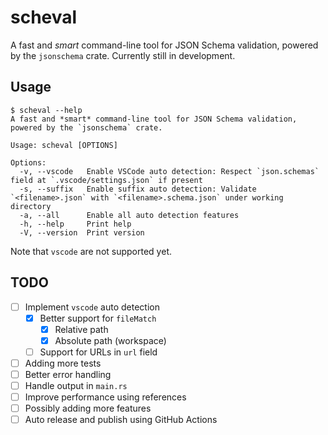 # scheval

A fast and *smart* command-line tool for JSON Schema validation, powered by the `jsonschema` crate. Currently still in development.

## Usage

```shell
$ scheval --help
A fast and *smart* command-line tool for JSON Schema validation, powered by the `jsonschema` crate.

Usage: scheval [OPTIONS]

Options:
  -v, --vscode   Enable VSCode auto detection: Respect `json.schemas` field at `.vscode/settings.json` if present
  -s, --suffix   Enable suffix auto detection: Validate `<filename>.json` with `<filename>.schema.json` under working directory
  -a, --all      Enable all auto detection features
  -h, --help     Print help
  -V, --version  Print version
```

Note that `vscode` are not supported yet.

## TODO

- [ ] Implement `vscode` auto detection
  - [x] Better support for `fileMatch`
    - [x] Relative path
    - [x] Absolute path (workspace)
  - [ ] Support for URLs in `url` field
- [ ] Adding more tests
- [ ] Better error handling
- [ ] Handle output in `main.rs`
- [ ] Improve performance using references
- [ ] Possibly adding more features
- [ ] Auto release and publish using GitHub Actions
